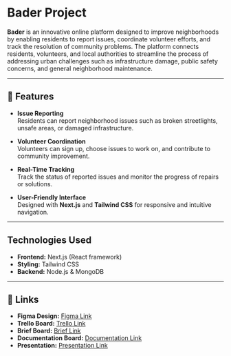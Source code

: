 # Bader Project

**Bader** is an innovative online platform designed to improve neighborhoods by enabling residents to report issues, coordinate volunteer efforts, and track the resolution of community problems. The platform connects residents, volunteers, and local authorities to streamline the process of addressing urban challenges such as infrastructure damage, public safety concerns, and general neighborhood maintenance.

---

## 🚀 Features

- **Issue Reporting**  
  Residents can report neighborhood issues such as broken streetlights, unsafe areas, or damaged infrastructure.

- **Volunteer Coordination**  
  Volunteers can sign up, choose issues to work on, and contribute to community improvement.

- **Real-Time Tracking**  
  Track the status of reported issues and monitor the progress of repairs or solutions.

- **User-Friendly Interface**  
  Designed with **Next.js** and **Tailwind CSS** for responsive and intuitive navigation.

---

## Technologies Used

- **Frontend:** Next.js (React framework)  
- **Styling:** Tailwind CSS  
- **Backend:** Node.js & MongoDB

---

## 🔗 Links

- **Figma Design:** [Figma Link](https://www.figma.com/design/bWnz6bLFjK5K1yujd27S1J/Bader-Project?node-id=0-1&t=gWPM472I3NT2EYBB-1)  
- **Trello Board:** [Trello Link](https://docs.google.com/document/d/1Aj-p0FxrcPb4RMOniMr8PTCdbt_jbfmfJvJfxf81NOU/edit?usp=sharing)  
- **Brief Board:** [Brief Link](https://docs.google.com/document/d/1Aj-p0FxrcPb4RMOniMr8PTCdbt_jbfmfJvJfxf81NOU/edit?usp=sharing)  
- **Documentation Board:** [Documentation Link](https://docs.google.com/document/d/1f0IR_ay0JOgETGmxIpUSTr6G_Fi9Kvi2H88FOilfPx0/edit?usp=sharing)  
- **Presentation:** [Presentation Link](https://www.canva.com/design/DAGn5p6IolA/CBCwYrOP9czLgjfJdIhsSw/edit?utm_content=DAGn5p6IolA&utm_campaign=designshare&utm_medium=link2&utm_source=sharebutton)  


